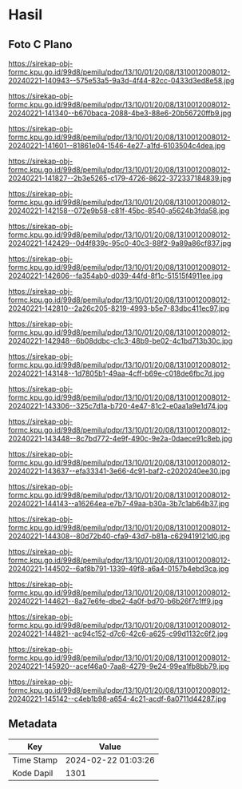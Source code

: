 # Hasil

## Foto C Plano

https://sirekap-obj-formc.kpu.go.id/99d8/pemilu/pdpr/13/10/01/20/08/1310012008012-20240221-140943--575e53a5-9a3d-4f44-82cc-0433d3ed8e58.jpg

https://sirekap-obj-formc.kpu.go.id/99d8/pemilu/pdpr/13/10/01/20/08/1310012008012-20240221-141340--b670baca-2088-4be3-88e6-20b56720ffb9.jpg

https://sirekap-obj-formc.kpu.go.id/99d8/pemilu/pdpr/13/10/01/20/08/1310012008012-20240221-141601--81861e04-1546-4e27-a1fd-6103504c4dea.jpg

https://sirekap-obj-formc.kpu.go.id/99d8/pemilu/pdpr/13/10/01/20/08/1310012008012-20240221-141827--2b3e5265-c179-4726-8622-372337184839.jpg

https://sirekap-obj-formc.kpu.go.id/99d8/pemilu/pdpr/13/10/01/20/08/1310012008012-20240221-142158--072e9b58-c81f-45bc-8540-a5624b3fda58.jpg

https://sirekap-obj-formc.kpu.go.id/99d8/pemilu/pdpr/13/10/01/20/08/1310012008012-20240221-142429--0d4f839c-95c0-40c3-88f2-9a89a86cf837.jpg

https://sirekap-obj-formc.kpu.go.id/99d8/pemilu/pdpr/13/10/01/20/08/1310012008012-20240221-142606--fa354ab0-d039-44fd-8f1c-51515f4911ee.jpg

https://sirekap-obj-formc.kpu.go.id/99d8/pemilu/pdpr/13/10/01/20/08/1310012008012-20240221-142810--2a26c205-8219-4993-b5e7-83dbc411ec97.jpg

https://sirekap-obj-formc.kpu.go.id/99d8/pemilu/pdpr/13/10/01/20/08/1310012008012-20240221-142948--6b08ddbc-c1c3-48b9-be02-4c1bd713b30c.jpg

https://sirekap-obj-formc.kpu.go.id/99d8/pemilu/pdpr/13/10/01/20/08/1310012008012-20240221-143148--1d7805b1-49aa-4cff-b69e-c018de6fbc7d.jpg

https://sirekap-obj-formc.kpu.go.id/99d8/pemilu/pdpr/13/10/01/20/08/1310012008012-20240221-143306--325c7d1a-b720-4e47-81c2-e0aa1a9e1d74.jpg

https://sirekap-obj-formc.kpu.go.id/99d8/pemilu/pdpr/13/10/01/20/08/1310012008012-20240221-143448--8c7bd772-4e9f-490c-9e2a-0daece91c8eb.jpg

https://sirekap-obj-formc.kpu.go.id/99d8/pemilu/pdpr/13/10/01/20/08/1310012008012-20240221-143637--efa33341-3e66-4c91-baf2-c2020240ee30.jpg

https://sirekap-obj-formc.kpu.go.id/99d8/pemilu/pdpr/13/10/01/20/08/1310012008012-20240221-144143--a16264ea-e7b7-49aa-b30a-3b7c1ab64b37.jpg

https://sirekap-obj-formc.kpu.go.id/99d8/pemilu/pdpr/13/10/01/20/08/1310012008012-20240221-144308--80d72b40-cfa9-43d7-b81a-c629419121d0.jpg

https://sirekap-obj-formc.kpu.go.id/99d8/pemilu/pdpr/13/10/01/20/08/1310012008012-20240221-144502--6af8b791-1339-49f8-a6a4-0157b4ebd3ca.jpg

https://sirekap-obj-formc.kpu.go.id/99d8/pemilu/pdpr/13/10/01/20/08/1310012008012-20240221-144621--8a27e6fe-dbe2-4a0f-bd70-b6b26f7c1ff9.jpg

https://sirekap-obj-formc.kpu.go.id/99d8/pemilu/pdpr/13/10/01/20/08/1310012008012-20240221-144821--ac94c152-d7c6-42c6-a625-c99d1132c6f2.jpg

https://sirekap-obj-formc.kpu.go.id/99d8/pemilu/pdpr/13/10/01/20/08/1310012008012-20240221-145920--acef46a0-7aa8-4279-9e24-99ea1fb8bb79.jpg

https://sirekap-obj-formc.kpu.go.id/99d8/pemilu/pdpr/13/10/01/20/08/1310012008012-20240221-145142--c4eb1b98-a654-4c21-acdf-6a0711d44287.jpg


## Metadata

| Key        | Value               |
| ---------- | ------------------- |
| Time Stamp | 2024-02-22 01:03:26 |
| Kode Dapil | 1301                |



